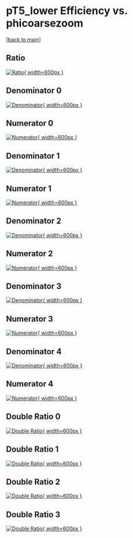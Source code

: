 # pT5_lower Efficiency vs. phicoarsezoom

[[back to main](./)]



## Ratio

[![Ratio](../mtv/var/pT5_lower_vtr_0_-1_eff_phicoarsezoom.png){ width=600px }](../mtv/var/pT5_lower_vtr_0_-1_eff_phicoarsezoom.pdf)

## Denominator 0

[![Denominator](../mtv/den/pT5_lower_vtr_0_-1_eff_phicoarsezoom_den0.png){ width=600px }](../mtv/den/pT5_lower_vtr_0_-1_eff_phicoarsezoom_den0.pdf)

## Numerator 0

[![Numerator](../mtv/num/pT5_lower_vtr_0_-1_eff_phicoarsezoom_num0.png){ width=600px }](../mtv/num/pT5_lower_vtr_0_-1_eff_phicoarsezoom_num0.pdf)

## Denominator 1

[![Denominator](../mtv/den/pT5_lower_vtr_0_-1_eff_phicoarsezoom_den1.png){ width=600px }](../mtv/den/pT5_lower_vtr_0_-1_eff_phicoarsezoom_den1.pdf)

## Numerator 1

[![Numerator](../mtv/num/pT5_lower_vtr_0_-1_eff_phicoarsezoom_num1.png){ width=600px }](../mtv/num/pT5_lower_vtr_0_-1_eff_phicoarsezoom_num1.pdf)

## Denominator 2

[![Denominator](../mtv/den/pT5_lower_vtr_0_-1_eff_phicoarsezoom_den2.png){ width=600px }](../mtv/den/pT5_lower_vtr_0_-1_eff_phicoarsezoom_den2.pdf)

## Numerator 2

[![Numerator](../mtv/num/pT5_lower_vtr_0_-1_eff_phicoarsezoom_num2.png){ width=600px }](../mtv/num/pT5_lower_vtr_0_-1_eff_phicoarsezoom_num2.pdf)

## Denominator 3

[![Denominator](../mtv/den/pT5_lower_vtr_0_-1_eff_phicoarsezoom_den3.png){ width=600px }](../mtv/den/pT5_lower_vtr_0_-1_eff_phicoarsezoom_den3.pdf)

## Numerator 3

[![Numerator](../mtv/num/pT5_lower_vtr_0_-1_eff_phicoarsezoom_num3.png){ width=600px }](../mtv/num/pT5_lower_vtr_0_-1_eff_phicoarsezoom_num3.pdf)

## Denominator 4

[![Denominator](../mtv/den/pT5_lower_vtr_0_-1_eff_phicoarsezoom_den4.png){ width=600px }](../mtv/den/pT5_lower_vtr_0_-1_eff_phicoarsezoom_den4.pdf)

## Numerator 4

[![Numerator](../mtv/num/pT5_lower_vtr_0_-1_eff_phicoarsezoom_num4.png){ width=600px }](../mtv/num/pT5_lower_vtr_0_-1_eff_phicoarsezoom_num4.pdf)

## Double Ratio 0

[![Double Ratio](../mtv/ratio/pT5_lower_vtr_0_-1_eff_phicoarsezoom_ratio0.png){ width=600px }](../mtv/ratio/pT5_lower_vtr_0_-1_eff_phicoarsezoom_ratio0.pdf)

## Double Ratio 1

[![Double Ratio](../mtv/ratio/pT5_lower_vtr_0_-1_eff_phicoarsezoom_ratio1.png){ width=600px }](../mtv/ratio/pT5_lower_vtr_0_-1_eff_phicoarsezoom_ratio1.pdf)

## Double Ratio 2

[![Double Ratio](../mtv/ratio/pT5_lower_vtr_0_-1_eff_phicoarsezoom_ratio2.png){ width=600px }](../mtv/ratio/pT5_lower_vtr_0_-1_eff_phicoarsezoom_ratio2.pdf)

## Double Ratio 3

[![Double Ratio](../mtv/ratio/pT5_lower_vtr_0_-1_eff_phicoarsezoom_ratio3.png){ width=600px }](../mtv/ratio/pT5_lower_vtr_0_-1_eff_phicoarsezoom_ratio3.pdf)

